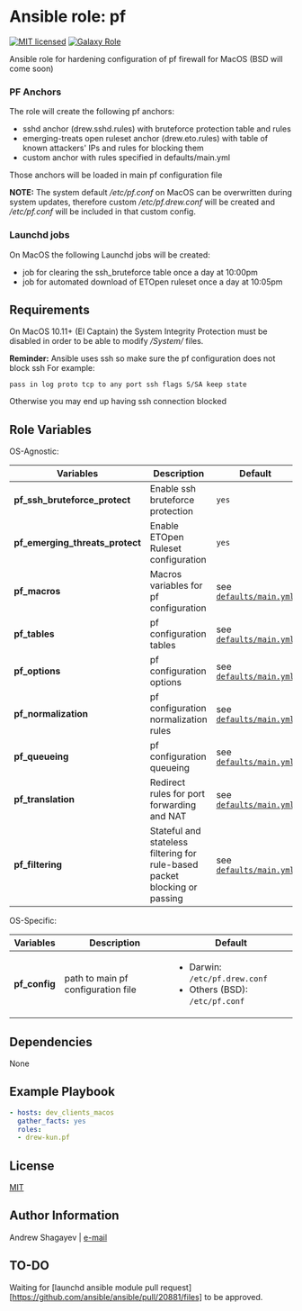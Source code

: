 Ansible role: pf
=========

[![MIT licensed][mit-badge]][mit-link]
[![Galaxy Role][role-badge]][galaxy-link]

Ansible role for hardening configuration of pf firewall for MacOS (BSD will come soon)

### PF Anchors
The role will create the following pf anchors:
 - sshd anchor (drew.sshd.rules) with bruteforce protection table and rules
 - emerging-treats open ruleset anchor (drew.eto.rules) with table of known attackers' IPs and rules for blocking them
 - custom anchor with rules specified in defaults/main.yml

Those anchors will be loaded in main pf configuration file

**NOTE:**
The system default */etc/pf.conf* on MacOS can be overwritten during system updates, therefore custom */etc/pf.drew.conf*
will be created and */etc/pf.conf* will be included in that custom config.

### Launchd jobs
On MacOS the following Launchd jobs will be created:
 - job for clearing the ssh_bruteforce table once a day at 10:00pm
 - job for automated download of ETOpen ruleset once a day at 10:05pm

Requirements
------------

On MacOS 10.11+ (EI Captain) the System Integrity Protection must be disabled in order to be able to modify */System/*
files.

**Reminder:** Ansible uses ssh so make sure the pf configuration does not block ssh
For example:

    pass in log proto tcp to any port ssh flags S/SA keep state

Otherwise you may end up having ssh connection blocked

Role Variables
--------------
OS-Agnostic:

| Variables | Description | Default|
|-----------|-------------|--------|
| **pf_ssh_bruteforce_protect** | Enable ssh bruteforce protection | `yes` |
| **pf_emerging_threats_protect** | Enable ETOpen Ruleset configuration | `yes` |
| **pf_macros** | Macros variables for pf configuration | see [`defaults/main.yml`](defaults/main.yml) |
| **pf_tables** | pf configuration tables | see [`defaults/main.yml`](defaults/main.yml) |
| **pf_options** | pf configuration options | see [`defaults/main.yml`](defaults/main.yml) |
| **pf_normalization** | pf configuration normalization rules | see [`defaults/main.yml`](defaults/main.yml) |
| **pf_queueing** | pf configuration queueing | see [`defaults/main.yml`](defaults/main.yml) |
| **pf_translation** | Redirect rules for port forwarding and NAT | see [`defaults/main.yml`](defaults/main.yml) |
| **pf_filtering** | Stateful and stateless filtering for rule-based packet blocking or passing | see [`defaults/main.yml`](defaults/main.yml) |

OS-Specific:

| Variables | Description | Default|
|-----------|-------------|--------|
| **pf_config** | path to main pf configuration file | <ul><li>Darwin: `/etc/pf.drew.conf`</li><li>Others (BSD): `/etc/pf.conf`</li></ul> |

Dependencies
------------

None

Example Playbook
----------------

```yaml
- hosts: dev_clients_macos
  gather_facts: yes
  roles:
  - drew-kun.pf
```

License
-------

[MIT][mit-link]

Author Information
------------------

Andrew Shagayev | [e-mail](mailto:drewshg@gmail.com)

[role-badge]: https://img.shields.io/badge/role-drew--kun.pf-green.svg
[galaxy-link]: https://galaxy.ansible.com/drew-kun/pf/
[mit-badge]: https://img.shields.io/badge/license-MIT-blue.svg
[mit-link]: https://raw.githubusercontent.com/drew-kun/ansible-pf/master/LICENSE

## TO-DO
Waiting for [launchd ansible module pull request][https://github.com/ansible/ansible/pull/20881/files] to be approved.

